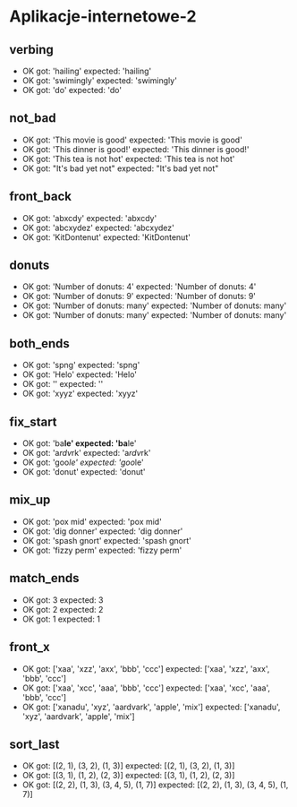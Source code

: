 # Aplikacje-internetowe-2

## verbing
- OK  got: 'hailing' expected: 'hailing'
- OK  got: 'swimingly' expected: 'swimingly'
- OK  got: 'do' expected: 'do'

## not_bad
- OK  got: 'This movie is good' expected: 'This movie is good'
- OK  got: 'This dinner is good!' expected: 'This dinner is good!'
- OK  got: 'This tea is not hot' expected: 'This tea is not hot'
- OK  got: "It's bad yet not" expected: "It's bad yet not"

## front_back
- OK  got: 'abxcdy' expected: 'abxcdy'
- OK  got: 'abcxydez' expected: 'abcxydez'
- OK  got: 'KitDontenut' expected: 'KitDontenut'

## donuts
- OK  got: 'Number of donuts: 4' expected: 'Number of donuts: 4'
- OK  got: 'Number of donuts: 9' expected: 'Number of donuts: 9'
- OK  got: 'Number of donuts: many' expected: 'Number of donuts: many'
- OK  got: 'Number of donuts: many' expected: 'Number of donuts: many'

## both_ends
- OK  got: 'spng' expected: 'spng'
- OK  got: 'Helo' expected: 'Helo'
- OK  got: '' expected: ''
- OK  got: 'xyyz' expected: 'xyyz'

## fix_start
- OK  got: 'ba**le' expected: 'ba**le'
- OK  got: 'a*rdv*rk' expected: 'a*rdv*rk'
- OK  got: 'goo*le' expected: 'goo*le'
- OK  got: 'donut' expected: 'donut'

## mix_up
- OK  got: 'pox mid' expected: 'pox mid'
- OK  got: 'dig donner' expected: 'dig donner'
- OK  got: 'spash gnort' expected: 'spash gnort'
- OK  got: 'fizzy perm' expected: 'fizzy perm'


## match_ends
- OK  got: 3 expected: 3
- OK  got: 2 expected: 2
- OK  got: 1 expected: 1

## front_x
- OK  got: ['xaa', 'xzz', 'axx', 'bbb', 'ccc'] expected: ['xaa', 'xzz', 'axx', 'bbb', 'ccc']
- OK  got: ['xaa', 'xcc', 'aaa', 'bbb', 'ccc'] expected: ['xaa', 'xcc', 'aaa', 'bbb', 'ccc']
- OK  got: ['xanadu', 'xyz', 'aardvark', 'apple', 'mix'] expected: ['xanadu', 'xyz', 'aardvark', 'apple', 'mix']

## sort_last
- OK  got: [(2, 1), (3, 2), (1, 3)] expected: [(2, 1), (3, 2), (1, 3)]
- OK  got: [(3, 1), (1, 2), (2, 3)] expected: [(3, 1), (1, 2), (2, 3)]
- OK  got: [(2, 2), (1, 3), (3, 4, 5), (1, 7)] expected: [(2, 2), (1, 3), (3, 4, 5), (1, 7)]


